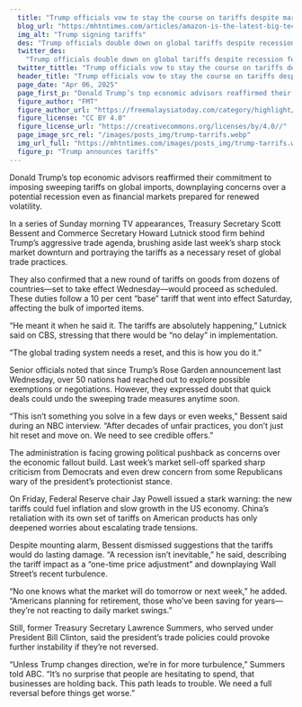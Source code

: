 ```yaml
---
  title: "Trump officials vow to stay the course on tariffs despite market turmoil"
  blog_url: "https:/mhtntimes.com/articles/amazon-is-the-latest-big-tech-company-to-donate-$1mn-to-trump-fund"
  img_alt: "Trump signing tariffs"
  des: "Trump officials double down on global tariffs despite recession fears, dismissing market volatility and warning that trade reforms won't be reversed quickly."
  twitter_des:
    "Trump officials double down on global tariffs despite recession fears, dismissing market volatility and warning that trade reforms won't be reversed quickly."
  twitter_tittle: "Trump officials vow to stay the course on tariffs despite market turmoil"
  header_title: "Trump officials vow to stay the course on tariffs despite market turmoil"
  page_date: "Apr 06, 2025"
  page_first_p: "Donald Trump’s top economic advisors reaffirmed their commitment to imposing sweeping tariffs on global imports, downplaying concerns over a potential recession even as financial markets prepared for renewed volatility."
  figure_author: "FMT"
  figure_author_url: "https://freemalaysiatoday.com/category/highlight/2025/04/03/trump-announces-minimum-10-tariff-on-all-imports/"
  figure_license: "CC BY 4.0"
  figure_license_url: "https://creativecommons.org/licenses/by/4.0//"
  page_image_src_rel: "/images/posts_img/trump-tarrifs.webp"
  img_url_full: "https://mhtntimes.com/images/posts_img/trump-tarrifs.webp"
  figure_p: "Trump announces tariffs"
---
```


Donald Trump’s top economic advisors reaffirmed their commitment to imposing sweeping tariffs on global imports, downplaying concerns over a potential recession even as financial markets prepared for renewed volatility.

In a series of Sunday morning TV appearances, Treasury Secretary Scott Bessent and Commerce Secretary Howard Lutnick stood firm behind Trump’s aggressive trade agenda, brushing aside last week’s sharp stock market downturn and portraying the tariffs as a necessary reset of global trade practices.

They also confirmed that a new round of tariffs on goods from dozens of countries—set to take effect Wednesday—would proceed as scheduled. These duties follow a 10 per cent “base” tariff that went into effect Saturday, affecting the bulk of imported items.

“He meant it when he said it. The tariffs are absolutely happening,” Lutnick said on CBS, stressing that there would be “no delay” in implementation.

“The global trading system needs a reset, and this is how you do it.”

Senior officials noted that since Trump’s Rose Garden announcement last Wednesday, over 50 nations had reached out to explore possible exemptions or negotiations. However, they expressed doubt that quick deals could undo the sweeping trade measures anytime soon.

“This isn’t something you solve in a few days or even weeks,” Bessent said during an NBC interview. “After decades of unfair practices, you don’t just hit reset and move on. We need to see credible offers.”

The administration is facing growing political pushback as concerns over the economic fallout build. Last week’s market sell-off sparked sharp criticism from Democrats and even drew concern from some Republicans wary of the president’s protectionist stance.

On Friday, Federal Reserve chair Jay Powell issued a stark warning: the new tariffs could fuel inflation and slow growth in the US economy. China’s retaliation with its own set of tariffs on American products has only deepened worries about escalating trade tensions.

Despite mounting alarm, Bessent dismissed suggestions that the tariffs would do lasting damage. “A recession isn’t inevitable,” he said, describing the tariff impact as a “one-time price adjustment” and downplaying Wall Street’s recent turbulence.

“No one knows what the market will do tomorrow or next week,” he added. “Americans planning for retirement, those who’ve been saving for years—they’re not reacting to daily market swings.”

Still, former Treasury Secretary Lawrence Summers, who served under President Bill Clinton, said the president’s trade policies could provoke further instability if they’re not reversed.

“Unless Trump changes direction, we’re in for more turbulence,” Summers told ABC. “It’s no surprise that people are hesitating to spend, that businesses are holding back. This path leads to trouble. We need a full reversal before things get worse.”
